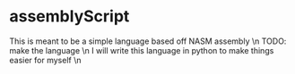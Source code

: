 # assemblyScript
This is meant to be a simple language based off NASM assembly \n
TODO: make the language \n
I will write this language in python to make things easier for myself \n
